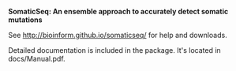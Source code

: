<b>SomaticSeq: An ensemble approach to accurately detect somatic mutations</b>

See http://bioinform.github.io/somaticseq/ for help and downloads.

Detailed documentation is included in the package. It's located in docs/Manual.pdf.
